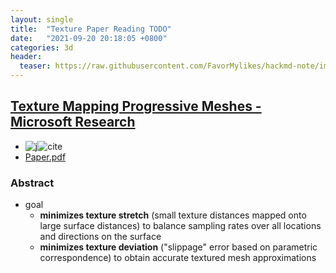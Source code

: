 ```yaml
---
layout: single
title:  "Texture Paper Reading TODO"
date:   "2021-09-20 20:18:05 +0800"
categories: 3d
header:
  teaser: https://raw.githubusercontent.com/FavorMylikes/hackmd-note/img/img20210910164754.png
---
```


## [Texture Mapping Progressive Meshes - Microsoft Research](https://dl.acm.org/doi/abs/10.1145/383259.383307)

- ![j](https://img.shields.io/badge/sig_graph-2001-blue?style=flat-square)![cite](https://img.shields.io/badge/cite-900-blue?style=flat-square)
- [Paper.pdf](http://hhoppe.com/tmpm.pdf)

### Abstract

- goal
  - **minimizes texture stretch** (small texture distances mapped onto large surface distances) to balance sampling rates over all locations and directions on the surface
  - **minimizes texture deviation** ("slippage" error based on parametric correspondence) to obtain accurate textured mesh approximations
